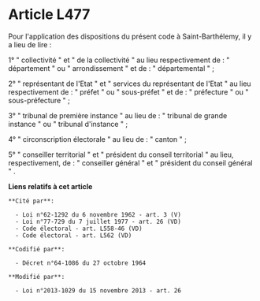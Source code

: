 # Article L477

Pour l'application des dispositions du présent code à Saint-Barthélemy, il y a lieu de lire :

1° " collectivité "  et  " de la collectivité  "   au lieu respectivement de :  "  département "   ou  "  arrondissement "
et de :  "  départemental "   ;

2°  "  représentant de l'Etat "   et  "  services du représentant de l'Etat "   au lieu respectivement de :  "  préfet "   ou
"  sous-préfet "   et de :  "  préfecture "   ou  "  sous-préfecture "   ;

3°  "  tribunal de première instance "   au lieu de :  "  tribunal de grande instance "   ou  "  tribunal d'instance "   ;

4°  "  circonscription électorale "   au lieu de :  "  canton "   ;

5°  "  conseiller territorial "   et  "  président du conseil territorial "   au lieu, respectivement, de :  "  conseiller
général "   et  "  président du conseil général "  .

**Liens relatifs à cet article**

	**Cité par**:

	  - Loi n°62-1292 du 6 novembre 1962 - art. 3 (V)
	  - Loi n°77-729 du 7 juillet 1977 - art. 26 (VD)
	  - Code électoral - art. L558-46 (VD)
	  - Code électoral - art. L562 (VD)

	**Codifié par**:

	  - Décret n°64-1086 du 27 octobre 1964

	**Modifié par**:

	  - Loi n°2013-1029 du 15 novembre 2013 - art. 26
